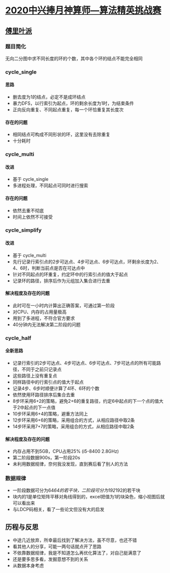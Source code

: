 # [2020中兴捧月神算师—算法精英挑战赛](https://ztechallenge.nowcoder.com/activity/zte2020/algorithm/index)

## [傅里叶派](https://www.nowcoder.com/discuss/390140)

### 题目简化
无向二分图中求不同长度的环的个数，其中各个环的结点不能完全相同

### cycle_single

#### 思路
- 删去度为1的结点，必定不是成环结点
- 暴力DFS，以行索引为起点，环的剩余长度为1时，为结束条件
- 正向反向重复、不同起点重复，每一个环恰重复其长度次

#### 存在的问题
- 相同结点可构成不同形状的环，这里没有去除重复
- 十分耗时

### cycle_multi

#### 改进
- 基于 cycle_single
- 多进程处理，不同起点可同时进行搜索

#### 存在的问题
- 依然去重不彻底
- 时间上依然不可接受

### cycle_simplify

#### 改进
- 基于 cycle_multi
- 先行记录行索引点的2步可达点、4步可达点、6步可达点，环剩余长度为2、4、6时，判断当前点是否在可达点中
- 针对不同起点的环重复，约定环中的行索引点的值大于起点
- 记录环的路径，排序后作为元组加入集合进行去重

#### 解决程度及存在的问题
- 此时可在一小时内计算出正确答案，可通过第一阶段
- 对CPU、内存的占用量极高
- 用到了多进程，不符合官方要求
- 40分钟内无法解决第二阶段的问题

### cycle_half

#### 全新思路
- 记录行索引的2步可达点、4步可达点、6步可达点、7步可达点的所有可能路径，不同于之前只记录点
- 这些路径上没有重复点
- 同样路径中的行索引点的值大于起点
- 记录4步、6步时顺便计算了4环、6环的个数
- 依然使用环路径排序后集合去重
- 8步环采用6+2的策略，避免2+6的重复路径，约定6中起点的下一个点的值大于2中起点的下一点值
- 10步环采用6+4的策略，避重方法同上
- 12步环采用6+6的策略，采用组合的方式，从相应路径中取2条
- 14步环采用7+7的策略，采用组合的方式，从相应路径中取2条

#### 解决程度及存在的问题
- 内存占用不到5GB，CPU占用25% (i5-8400 2.8GHz)
- 第二阶段数据900s，第一阶段20s
- 未利用数据规律，奈何我没发现，直到赛后看了别人的方法

### 数据规律
- 一阶段数据可分为64*64的若干块，二阶段可分为192*192的若干块
- 块内的1是单位矩阵平移对角线得到的，excel把值为1的块染色，缩小视图后就可以看出来
- 与LDCP码相关，看了一些论文但没有大的启发

## 历程与反思
- 中途几近放弃，所幸最后找到了解决方法，虽不尽意，也还不错
- 看其他人的分享，可能一两句话就点开了思路
- 不依靠数据规律，我是不知道怎么再优化算法了，对自己挺满意了
- 还是要多思多看，发掘意想不到的关系
- 从数据本身考虑
